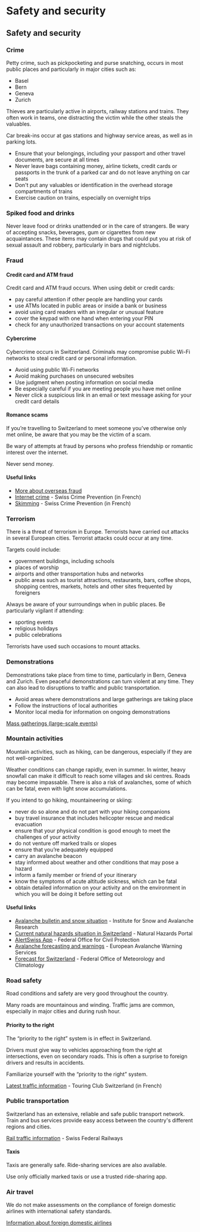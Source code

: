 # Safety and security

## Safety and security

### Crime

Petty crime, such as pickpocketing and purse snatching, occurs in most public places and particularly in major cities such as:

* Basel
* Bern
* Geneva
* Zurich

Thieves are particularly active in airports, railway stations and trains. They often work in teams, one distracting the victim while the other steals the valuables.

Car break-ins occur at gas stations and highway service areas, as well as in parking lots.

* Ensure that your belongings, including your passport and other travel documents, are secure at all times
* Never leave bags containing money, airline tickets, credit cards or passports in the trunk of a parked car and do not leave anything on car seats
* Don't put any valuables or identification in the overhead storage compartments of trains
* Exercise caution on trains, especially on overnight trips

### Spiked food and drinks

Never leave food or drinks unattended or in the care of strangers. Be wary of accepting snacks, beverages, gum or cigarettes from new acquaintances. These items may contain drugs that could put you at risk of sexual assault and robbery, particularly in bars and nightclubs.

### Fraud

#### Credit card and ATM fraud

Credit card and ATM fraud occurs. When using debit or credit cards:

* pay careful attention if other people are handling your cards
* use ATMs located in public areas or inside a bank or business
* avoid using card readers with an irregular or unusual feature
* cover the keypad with one hand when entering your PIN
* check for any unauthorized transactions on your account statements

#### Cybercrime

Cybercrime occurs in Switzerland. Criminals may compromise public Wi-Fi networks to steal credit card or personal information.

* Avoid using public Wi-Fi networks
* Avoid making purchases on unsecured websites
* Use judgment when posting information on social media
* Be especially careful if you are meeting people you have met online
* Never click a suspicious link in an email or text message asking for your credit card details

#### Romance scams

If you’re travelling to Switzerland to meet someone you’ve otherwise only met online, be aware that you may be the victim of a scam.

Be wary of attempts at fraud by persons who profess friendship or romantic interest over the internet.

Never send money.

#### Useful links

* [More about overseas fraud](https://travel.gc.ca/travelling/health-safety/overseas-fraud)
* [Internet crime](https://www.skppsc.ch/fr/sujets/internet/) - Swiss Crime Prevention (in French)
* [Skimming](https://www.skppsc.ch/fr/sujets/escroquerie/skimming/) - Swiss Crime Prevention (in French)

### Terrorism

There is a threat of terrorism in Europe. Terrorists have carried out attacks in several European cities. Terrorist attacks could occur at any time.

Targets could include:

* government buildings, including schools
* places of worship
* airports and other transportation hubs and networks
* public areas such as tourist attractions, restaurants, bars, coffee shops, shopping centres, markets, hotels and other sites frequented by foreigners

Always be aware of your surroundings when in public places. Be particularly vigilant if attending:

* sporting events
* religious holidays
* public celebrations

Terrorists have used such occasions to mount attacks.

### Demonstrations

Demonstrations take place from time to time, particularly in Bern, Geneva and Zurich. Even peaceful demonstrations can turn violent at any time. They can also lead to disruptions to traffic and public transportation.

* Avoid areas where demonstrations and large gatherings are taking place
* Follow the instructions of local authorities
* Monitor local media for information on ongoing demonstrations

[Mass gatherings (large-scale events)](https://travel.gc.ca/travelling/health-safety/mass-gatherings)

### Mountain activities

Mountain activities, such as hiking, can be dangerous, especially if they are not well-organized.

Weather conditions can change rapidly, even in summer. In winter, heavy snowfall can make it difficult to reach some villages and ski centres. Roads may become impassable. There is also a risk of avalanches, some of which can be fatal, even with light snow accumulations.

If you intend to go hiking, mountaineering or skiing:

* never do so alone and do not part with your hiking companions
* buy travel insurance that includes helicopter rescue and medical evacuation
* ensure that your physical condition is good enough to meet the challenges of your activity
* do not venture off marked trails or slopes
* ensure that you’re adequately equipped
* carry an avalanche beacon
* stay informed about weather and other conditions that may pose a hazard
* inform a family member or friend of your itinerary
* know the symptoms of acute altitude sickness, which can be fatal
* obtain detailed information on your activity and on the environment in which you will be doing it before setting out

#### Useful links

* [Avalanche bulletin and snow situation](https://www.slf.ch/en/avalanche-bulletin-and-snow-situation.html#avalanchedanger) - Institute for Snow and Avalanche Research
* [Current natural hazards situation in Switzerland](https://www.natural-hazards.ch/home.html?tab=actualdanger) - Natural Hazards Portal
* [AlertSwiss App](https://www.alert.swiss/en/home.html) - Federal Office for Civil Protection
* [Avalanche forecasting and warnings](https://www.avalanches.org/) - European Avalanche Warning Services
* [Forecast for Switzerland](https://www.meteoswiss.admin.ch/home.html?tab=overview) - Federal Office of Meteorology and Climatology

### Road safety

Road conditions and safety are very good throughout the country.

Many roads are mountainous and winding. Traffic jams are common, especially in major cities and during rush hour.

#### Priority to the right

The “priority to the right” system is in effect in Switzerland.

Drivers must give way to vehicles approaching from the right at intersections, even on secondary roads. This is often a surprise to foreign drivers and results in accidents.

Familiarize yourself with the “priority to the right” system.

[Latest traffic information](https://www.tcs.ch/fr/tools/inforoute-situation-trafic/situation-actuelle-trafic.php) - Touring Club Switzerland (in French)

### Public transportation

Switzerland has an extensive, reliable and safe public transport network. Train and bus services provide easy access between the country's different regions and cities.

[Rail traffic information](https://www.sbb.ch/en/timetable/bahnverkehrsinformation.html) - Swiss Federal Railways

#### Taxis

Taxis are generally safe. Ride-sharing services are also available.

Use only officially marked taxis or use a trusted ride-sharing app.

### Air travel

We do not make assessments on the compliance of foreign domestic airlines with international safety standards.

[Information about foreign domestic airlines](https://travel.gc.ca/air/in-flight-safety#other)